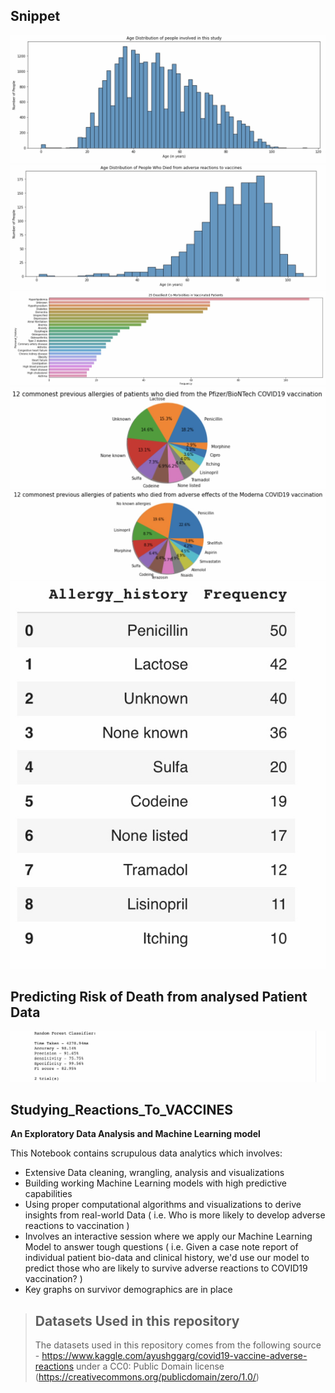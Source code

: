 ## Snippet
![Distribution 1](https://github.com/invest41/Studying_Reactions_to_Vaccines/blob/main/IMG_9332.jpeg)
![Distribution 2](https://github.com/invest41/Studying_Reactions_to_Vaccines/blob/main/IMG_9333.jpeg)
![Distribution 3](https://github.com/invest41/Studying_Reactions_to_Vaccines/blob/main/IMG_9359.jpeg)
![Distribution 4](https://github.com/invest41/Studying_Reactions_to_Vaccines/blob/main/IMG_9362.jpeg)
![Distribution 5](https://github.com/invest41/Studying_Reactions_to_Vaccines/blob/main/IMG_9361.jpeg)
![Distribution 6](https://github.com/invest41/Studying_Reactions_to_Vaccines/blob/main/IMG_9360.jpeg)




## Predicting Risk of Death from analysed Patient Data
![Model](https://github.com/invest41/Studying_Reactions_to_Vaccines/blob/main/IMG_9334.jpeg)

## Studying_Reactions_To_VACCINES
**An Exploratory Data Analysis and Machine Learning model**

This Notebook contains scrupulous data analytics which involves:
- Extensive Data cleaning, wrangling, analysis and visualizations
- Building working Machine Learning models with high predictive capabilities
- Using proper computational algorithms and visualizations to derive insights from real-world Data ( i.e. Who is more likely to develop adverse reactions to vaccination )
- Involves an interactive session where we apply our Machine Learning Model to answer tough questions ( i.e. Given a case note report of individual patient bio-data and clinical history, we'd use our model to predict those who are likely to survive adverse reactions to COVID19 vaccination? )
- Key graphs on survivor demographics are in place


> ## Datasets Used in this repository
> The datasets used in this repository comes from the following source - https://www.kaggle.com/ayushggarg/covid19-vaccine-adverse-reactions under a CC0: Public Domain license (https://creativecommons.org/publicdomain/zero/1.0/)
